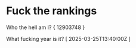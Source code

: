 # Fuck the rankings

Who the hell am I?
{ 12903748 }

What fucking year is it?
[ 2025-03-25T13:40:00Z ]
